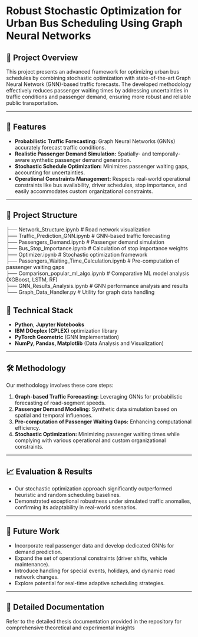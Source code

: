 # Robust Stochastic Optimization for Urban Bus Scheduling Using Graph Neural Networks

## 📌 Project Overview

This project presents an advanced framework for optimizing urban bus schedules by combining stochastic optimization with state-of-the-art Graph Neural Network (GNN)-based traffic forecasts. The developed methodology effectively reduces passenger waiting times by addressing uncertainties in traffic conditions and passenger demand, ensuring more robust and reliable public transportation.

---

## 🚀 Features

- **Probabilistic Traffic Forecasting:** Graph Neural Networks (GNNs) accurately forecast traffic conditions.
- **Realistic Passenger Demand Simulation:** Spatially- and temporally-aware synthetic passenger demand generation.
- **Stochastic Schedule Optimization:** Minimizes passenger waiting gaps, accounting for uncertainties.
- **Operational Constraints Management:** Respects real-world operational constraints like bus availability, driver schedules, stop importance, and easily accommodates custom organizational constraints.

---

## 📂 Project Structure
├── Network_Structure.ipynb # Road network visualization <br>
├── Traffic_Prediction_GNN.ipynb # GNN-based traffic forecasting<br>
├── Passengers_Demand.ipynb # Passenger demand simulation<br>
├── Bus_Stop_Importance.ipynb # Calculation of stop importance weights<br>
├── Optimizer.ipynb # Stochastic optimization framework<br>
├── Passengers_Waiting_Time_Calculation.ipynb # Pre-computation of passenger waiting gaps<br>
├── Comparison_popular_ml_algo.ipynb # Comparative ML model analysis (XGBoost, LSTM, RF)<br>
├── GNN_Results_Analysis.ipynb # GNN performance analysis and results<br>
└── Graph_Data_Handler.py # Utility for graph data handling<br>


## 🔧 Technical Stack

- **Python**, **Jupyter Notebooks**
- **IBM DOcplex (CPLEX)** optimization library
- **PyTorch Geometric** (GNN Implementation)
- **NumPy, Pandas, Matplotlib** (Data Analysis and Visualization)

---

## 🛠️ Methodology

Our methodology involves these core steps:

1. **Graph-based Traffic Forecasting:** Leveraging GNNs for probabilistic forecasting of road-segment speeds.
2. **Passenger Demand Modeling:** Synthetic data simulation based on spatial and temporal influences.
3. **Pre-computation of Passenger Waiting Gaps:** Enhancing computational efficiency.
4. **Stochastic Optimization:** Minimizing passenger waiting times while complying with various operational and custom organizational constraints.

---

## 📈 Evaluation & Results

- Our stochastic optimization approach significantly outperformed heuristic and random scheduling baselines.
- Demonstrated exceptional robustness under simulated traffic anomalies, confirming its adaptability in real-world scenarios.

---

## 🚧 Future Work

- Incorporate real passenger data and develop dedicated GNNs for demand prediction.
- Expand the set of operational constraints (driver shifts, vehicle maintenance).
- Introduce handling for special events, holidays, and dynamic road network changes.
- Explore potential for real-time adaptive scheduling strategies.

---

## 📖 Detailed Documentation

Refer to the detailed thesis documentation provided in the repository for comprehensive theoretical and experimental insights
